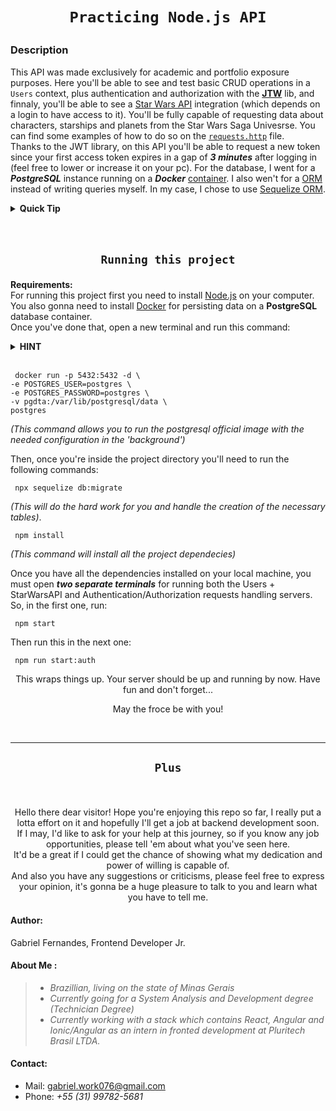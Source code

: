 <h1 align=center>

    Practicing Node.js API

</h1>

### **Description**

This API was made exclusively for academic and portfolio exposure purposes. Here you'll be able to see and test basic CRUD operations in a `Users` context, plus authentication and authorization with the [**JTW**](https://www.npmjs.com/package/jsonwebtoken) lib, and finnaly, you'll be able to see a [Star Wars API](https://swapi.dev) integration (which depends on a login to have access to it). You'll be fully capable of requesting data about characters, starships and planets from the Star Wars Saga Univesrse. You can find some examples of how to do so on the [`requests.http`](https://github.com/gabrielFernandes-dev/PraticingNode/blob/master/requests.http) file.  
Thanks to the JWT library, on this API you'll be able to request a new token since your first access token expires in a gap of ***3 minutes*** after logging in (feel free to lower or increase it on your pc). For the database, I went for a ***PostgreSQL*** instance running on a ***Docker*** [container](https://www.docker.com/resources/what-container). I also wen't for a [ORM](https://en.wikipedia.org/wiki/Object%E2%80%93relational_mapping) instead of writing queries myself. In my case, I chose to use [Sequelize ORM](https://sequelize.org).

<details>
    <summary> <b>Quick Tip</b> </summary>
    If you're on VSCode, check out the <a href="https://marketplace.visualstudio.com/items?itemName=humao.rest-client" target="_blank">RestClient</a> extension. This is what the <code>.http</code> file is for.
</details>  

<br/>
<br/>

<h2 align=center>

    Running this project

</h2>

**Requirements:**  
For running this project first you need to install [Node.js](https://nodejs.org/en/download/) on your computer. You also gonna need to install [Docker](https://docs.docker.com/get-docker/) for persisting data on a **PostgreSQL** database container.  
Once you've done that, open a new terminal and run this command:

<details>
    <summary> <b>HINT</b> </summary>
     Make sure there are no other services running on port <i>5432</i> or you can change it to one that suits you better. If you're on Windows you should try opening <code>cmd</code> as an administrator, ohterwise you should probably run this command as superuser with the <code>sudo</code> command.
</details>  
<br/>

```
 docker run -p 5432:5432 -d \  
-e POSTGRES_USER=postgres \  
-e POSTGRES_PASSWORD=postgres \  
-v pgdta:/var/lib/postgresql/data \   
postgres
```  
_(This command allows you to run the postgresql official image with the needed configuration in the 'background')_
<br/>


Then, once you're inside the project directory you'll need to run the following commands:


```
 npx sequelize db:migrate
```
_(This will do the hard work for you and handle the creation of the necessary tables)_.

 ```
  npm install
 ```
_(This command will install all the project dependecies)_

Once you have all the dependencies installed on your local machine, you must open ***two separate terminals*** for running both the Users + StarWarsAPI and Authentication/Authorization requests handling servers.  
So, in the first one, run:

```
 npm start  
```

Then run this in the next one:

```
 npm run start:auth
```

<p align=center>
This wraps things up. Your server should be up and running by now. Have fun and don't forget...
</p>
<p align=center>  
May the froce be with you!
</p>
<br/>
<hr>
<h2 align=center>

    Plus

</h2>
<br/>

<p align=center>
Hello there dear visitor! Hope you're enjoying this repo so far, I really put a lotta effort on it and hopefully I'll get a job at backend development soon. <br/> If I may, I'd like to ask for your help at this journey, so if you know any job opportunities, please tell 'em about what you've seen here. <br/>
It'd be a great if I could get the chance of showing what my dedication and power of willing is capable of. <br/>
And also you have any suggestions or criticisms, please feel free to express your opinion,  it's gonna be a huge pleasure to talk to you and learn what you have to tell me.
</p>

#### **Author**:

Gabriel Fernandes, Frontend Developer Jr.

#### **About Me** :

> - _Brazillian, living on the state of Minas Gerais_
> - _Currently going for a System Analysis and Development degree (Technician Degree)_
> - _Currently working with a stack which contains React, Angular and Ionic/Angular as an intern in fronted development at Pluritech Brasil LTDA._

#### **Contact:**

- Mail: gabriel.work076@gmail.com
- Phone: _+55 (31) 99782-5681_
